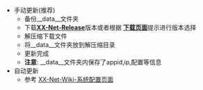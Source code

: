 * 手动更新(推荐)
  * 备份__data__文件夹
  * 下载[__XX-Net-Release__](https://github.com/XX-net/XX-Net/releases)版本或者根据
  [__下载页面__](https://github.com/XX-net/XX-Net/blob/master/code/default/download.md)提示进行版本选择
  * 解压缩下载文件
  * 将__data__文件夹放到解压缩目录
  * 更新完成
  * __注意__: __data__文件夹内保存了appid,ip,配置等信息
* 自动更新
  * 参考 [XX-Net-Wiki-系统配置页面](https://github.com/XX-net/XX-Net/wiki/%E2%80%9C%E7%B3%BB%E7%BB%9F%E9%85%8D%E7%BD%AE%E2%80%9D%E9%A1%B5%E9%9D%A2)